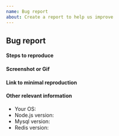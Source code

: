 ```yaml
---
name: Bug report
about: Create a report to help us improve
---
```

<!--

    Note: In order to better solve your problem, please refer to the template to provide complete information, accurately describe the problem, and the incomplete information issue will be closed.
-->


## Bug report

#### Steps to reproduce
<!--
1. [xxx]
2. [xxx]
3. [xxxx]
-->

#### Screenshot or Gif


#### Link to minimal reproduction

<!--
Please only use Codepen, JSFiddle, CodeSandbox or a github repo
-->

#### Other relevant information
- Your OS:
- Node.js version:
- Mysql version:
- Redis version:
